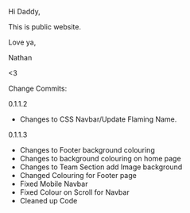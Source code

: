 Hi Daddy, 

This is public website.

Love ya,

Nathan

<3

Change Commits:

0.1.1.2
- Changes to CSS Navbar/Update Flaming Name.

0.1.1.3
- Changes to Footer background colouring
- Changes to background colouring on home page
- Changes to Team Section add Image background
- Changed Colouring for Footer page
- Fixed Mobile Navbar
- Fixed Colour on Scroll for Navbar
- Cleaned up Code


